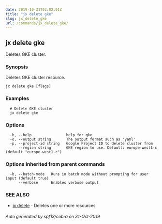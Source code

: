 ```yaml
---
date: 2019-10-31T02:02:01Z
title: "jx delete gke"
slug: jx_delete_gke
url: /commands/jx_delete_gke/
---
```

## jx delete gke

Deletes GKE cluster.

### Synopsis

Deletes GKE cluster resource.

```
jx delete gke [flags]
```

### Examples

```
  # Delete GKE cluster
  jx delete gke
```

### Options

```
  -h, --help                help for gke
  -o, --output string       The output format such as 'yaml'
  -p, --project-id string   Google Project ID to delete cluster from
      --region string       GKE region to use. Default: europe-west1-c (default "europe-west1-c")
```

### Options inherited from parent commands

```
  -b, --batch-mode   Runs in batch mode without prompting for user input (default true)
      --verbose      Enables verbose output
```

### SEE ALSO

* [jx delete](/commands/jx_delete/)	 - Deletes one or more resources

###### Auto generated by spf13/cobra on 31-Oct-2019
